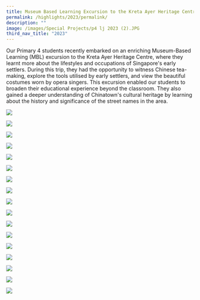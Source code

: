 ```yaml
---
title: Museum Based Learning Excursion to the Kreta Ayer Heritage Centre
permalink: /highlights/2023/permalink/
description: ""
image: /images/Special Projects/p4 lj 2023 (2).JPG
third_nav_title: "2023"
---
```

Our Primary 4 students recently embarked on an enriching Museum-Based Learning (MBL) excursion to the Kreta Ayer Heritage Centre, where they learnt more about the lifestyles and occupations of Singapore's early settlers. During this trip, they had the opportunity to witness Chinese tea-making, explore the tools utilised by early settlers, and view the beautiful costumes worn by opera singers. This excursion enabled our students to broaden their educational experience beyond the classroom. They also gained a deeper understanding of Chinatown's cultural heritage by learning about the history and significance of the street names in the area.

![](/images/Special%20Projects/p4%20lj%202023%20(1).jpg)

![](/images/Special%20Projects/p4%20lj%202023%20(2).JPG)

![](/images/Special%20Projects/p4%20lj%202023%20(3).JPG)

![](/images/Special%20Projects/p4%20lj%202023%20(4).JPG)

![](/images/Special%20Projects/p4%20lj%202023%20(5).JPG)

![](/images/Special%20Projects/p4%20lj%202023%20(6).JPG)

![](/images/Special%20Projects/p4%20lj%202023%20(7).JPG)

![](/images/Special%20Projects/p4%20lj%202023%20(8).JPG)

![](/images/Special%20Projects/p4%20lj%202023%20(9).JPG)

![](/images/Special%20Projects/p4%20lj%202023%20(10).JPG)

![](/images/Special%20Projects/p4%20lj%202023%20(11).JPG)

![](/images/Special%20Projects/p4%20lj%202023%20(12).jpg)

![](/images/Special%20Projects/p4%20lj%202023%20(13).jpg)

![](/images/Special%20Projects/p4%20lj%202023%20(15).jpg)

![](/images/Special%20Projects/p4%20lj%202023%20(16).jpeg)

![](/images/Special%20Projects/p4%20lj%202023%20(17).jpeg)

![](/images/Special%20Projects/p4%20lj%202023%20(19).jpeg)